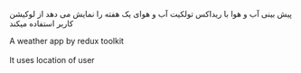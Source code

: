 پیش بینی آب و هوا با ریداکس تولکیت
آب و هوای یک هفته را نمایش می دهد
از لوکیشن کاربر استفاده میکند

A weather app by redux toolkit
<br><br/>
It uses location of user
